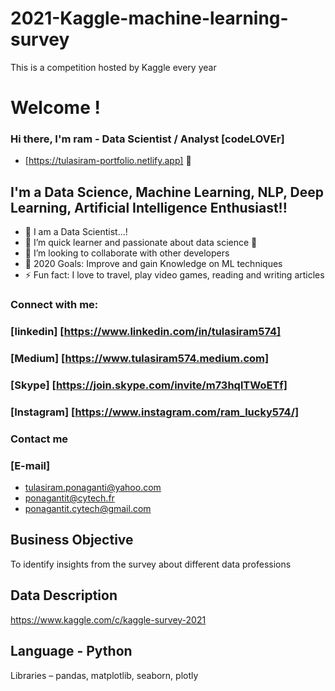 # 2021-Kaggle-machine-learning-survey
This is a competition hosted by Kaggle every year
# Welcome !

### Hi there, I'm ram - Data Scientist / Analyst [codeLOVEr]

* [https://tulasiram-portfolio.netlify.app] 👋


## I'm a Data Science, Machine Learning, NLP, Deep Learning, Artificial Intelligence Enthusiast!!

- 🔭 I am a Data Scientist...!
- 🌱 I’m quick learner and passionate about data science 🤣
- 👯 I’m looking to collaborate with other developers
- 🥅 2020 Goals: Improve and gain Knowledge on ML techniques
- ⚡ Fun fact: I love to travel, play video games, reading and writing articles

### Connect with me:

### [linkedin] [https://www.linkedin.com/in/tulasiram574]
### [Medium] [https://www.tulasiram574.medium.com]
### [Skype] [https://join.skype.com/invite/m73hqlTWoETf]
### [Instagram] [https://www.instagram.com/ram_lucky574/]

### Contact me
### [E-mail]
* tulasiram.ponaganti@yahoo.com
* ponagantit@cytech.fr
* ponagantit.cytech@gmail.com


## Business Objective

 To identify insights from the survey about different data professions

## Data Description 

https://www.kaggle.com/c/kaggle-survey-2021
 
## Language - Python

Libraries – pandas, matplotlib, seaborn, plotly
 
